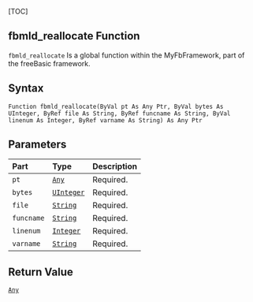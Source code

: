 [TOC]
## fbmld_reallocate Function

`fbmld_reallocate` Is a global function within the MyFbFramework, part of the freeBasic framework.
## Syntax

```freeBasic
Function fbmld_reallocate(ByVal pt As Any Ptr, ByVal bytes As UInteger, ByRef file As String, ByRef funcname As String, ByVal linenum As Integer, ByRef varname As String) As Any Ptr
```

## Parameters

|Part|Type|Description|
| :------------ | :------------ | :------------ |
|`pt`|[`Any`]("https://www.freebasic.net/wiki/KeyPgAny")|Required.|
|`bytes`|[`UInteger`]("https://www.freebasic.net/wiki/KeyPgUInteger")|Required.|
|`file`|[`String`]("https://www.freebasic.net/wiki/KeyPgString")|Required.|
|`funcname`|[`String`]("https://www.freebasic.net/wiki/KeyPgString")|Required.|
|`linenum`|[`Integer`]("https://www.freebasic.net/wiki/KeyPgInteger")|Required.|
|`varname`|[`String`]("https://www.freebasic.net/wiki/KeyPgString")|Required.|

## Return Value
[`Any`]("https://www.freebasic.net/wiki/KeyPgAny")

